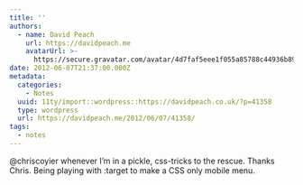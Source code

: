 ```yaml
---
title: ''
authors:
  - name: David Peach
    url: https://davidpeach.me
    avatarUrl: >-
      https://secure.gravatar.com/avatar/4d7faf5eee1f055a85788c44936b8995eaab6dfb004e7854ec747ccb272e91ee?s=96&d=mm&r=g
date: 2012-06-07T21:37:00.000Z
metadata:
  categories:
    - Notes
  uuid: 11ty/import::wordpress::https://davidpeach.co.uk/?p=41358
  type: wordpress
  url: https://davidpeach.me/2012/06/07/41358/
tags:
  - notes
---
```

@chriscoyier whenever I’m in a pickle, css-tricks to the rescue. Thanks Chris. Being playing with :target to make a CSS only mobile menu.